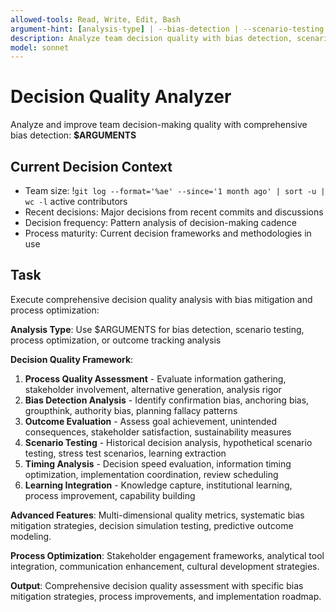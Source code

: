 ```yaml
---
allowed-tools: Read, Write, Edit, Bash
argument-hint: [analysis-type] | --bias-detection | --scenario-testing | --process-optimization | --outcome-tracking
description: Analyze team decision quality with bias detection, scenario testing, and process improvement recommendations
model: sonnet
---
```


# Decision Quality Analyzer

Analyze and improve team decision-making quality with comprehensive bias detection: **$ARGUMENTS**

## Current Decision Context

- Team size: !`git log --format='%ae' --since='1 month ago' | sort -u | wc -l` active contributors
- Recent decisions: Major decisions from recent commits and discussions
- Decision frequency: Pattern analysis of decision-making cadence
- Process maturity: Current decision frameworks and methodologies in use

## Task

Execute comprehensive decision quality analysis with bias mitigation and process optimization:

**Analysis Type**: Use $ARGUMENTS for bias detection, scenario testing, process optimization, or outcome tracking analysis

**Decision Quality Framework**:
1. **Process Quality Assessment** - Evaluate information gathering, stakeholder involvement, alternative generation, analysis rigor
2. **Bias Detection Analysis** - Identify confirmation bias, anchoring bias, groupthink, authority bias, planning fallacy patterns
3. **Outcome Evaluation** - Assess goal achievement, unintended consequences, stakeholder satisfaction, sustainability measures
4. **Scenario Testing** - Historical decision analysis, hypothetical scenario testing, stress test scenarios, learning extraction
5. **Timing Analysis** - Decision speed evaluation, information timing optimization, implementation coordination, review scheduling
6. **Learning Integration** - Knowledge capture, institutional learning, process improvement, capability building

**Advanced Features**: Multi-dimensional quality metrics, systematic bias mitigation strategies, decision simulation testing, predictive outcome modeling.

**Process Optimization**: Stakeholder engagement frameworks, analytical tool integration, communication enhancement, cultural development strategies.

**Output**: Comprehensive decision quality assessment with specific bias mitigation strategies, process improvements, and implementation roadmap.
